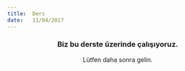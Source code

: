```yaml
---
title:  Ders
date:   11/04/2017
---
```


### <center>Biz bu derste üzerinde çalışıyoruz.</center>
<center>Lütfen daha sonra gelin.</center>